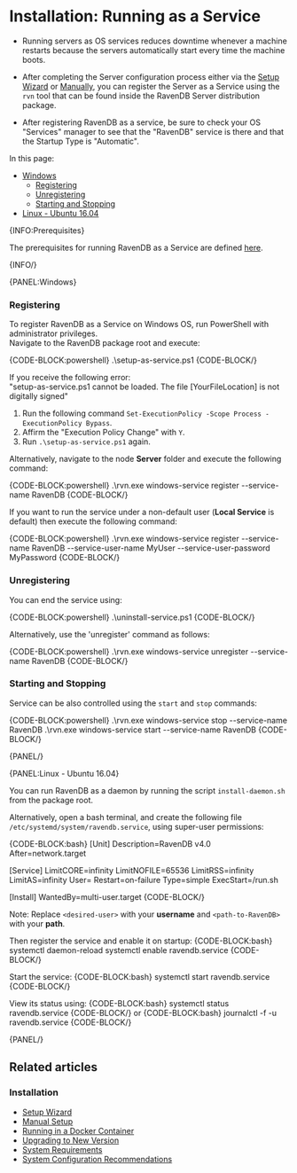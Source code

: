 # Installation: Running as a Service

* Running servers as OS services reduces downtime whenever a machine restarts because the servers automatically start every time the machine boots.  

* After completing the Server configuration process either via the [Setup Wizard](../../start/installation/setup-wizard) 
  or [Manually](../../start/installation/manual), you can register the Server as a Service using the `rvn` tool that can be found inside the RavenDB Server 
  distribution package.

* After registering RavenDB as a service, be sure to check your OS "Services" manager to see that the "RavenDB" service is there 
  and that the Startup Type is "Automatic".  

In this page: 

* [Windows](../../start/installation/running-as-service#windows)  
  * [Registering](../../start/installation/running-as-service#registering)  
  * [Unregistering](../../start/installation/running-as-service#unregistering)  
  * [Starting and Stopping](../../start/installation/running-as-service#starting-and-stopping)  
* [Linux - Ubuntu 16.04](../../start/installation/running-as-service#linux---ubuntu-16.04)  

{INFO:Prerequisites}

The prerequisites for running RavenDB as a Service are defined [here](../../start/getting-started#prerequisites).  

{INFO/}

{PANEL:Windows}

### Registering

To register RavenDB as a Service on Windows OS, run PowerShell with administrator privileges.  
Navigate to the RavenDB package root and execute:  

{CODE-BLOCK:powershell}
.\setup-as-service.ps1
{CODE-BLOCK/}

If you receive the following error:  
"setup-as-service.ps1 cannot be loaded. The file [YourFileLocation] is not digitally signed" 

1. Run the following command `Set-ExecutionPolicy -Scope Process -ExecutionPolicy Bypass`.
2. Affirm the "Execution Policy Change" with `Y`. 
3. Run `.\setup-as-service.ps1` again.  

Alternatively, navigate to the node **Server** folder and execute the following command:  

{CODE-BLOCK:powershell}
.\rvn.exe windows-service register --service-name RavenDB
{CODE-BLOCK/}

If you want to run the service under a non-default user (**Local Service** is default) then execute the following command:

{CODE-BLOCK:powershell}
.\rvn.exe windows-service register --service-name RavenDB --service-user-name MyUser --service-user-password MyPassword
{CODE-BLOCK/}

### Unregistering

You can end the service using:

{CODE-BLOCK:powershell}
.\uninstall-service.ps1
{CODE-BLOCK/}

Alternatively, use the 'unregister' command as follows:

{CODE-BLOCK:powershell}
.\rvn.exe windows-service unregister --service-name RavenDB
{CODE-BLOCK/}

### Starting and Stopping

Service can be also controlled using the `start` and `stop` commands:

{CODE-BLOCK:powershell}
.\rvn.exe windows-service stop --service-name RavenDB
.\rvn.exe windows-service start --service-name RavenDB
{CODE-BLOCK/}

{PANEL/}

{PANEL:Linux - Ubuntu 16.04}

You can run RavenDB as a daemon by running the script `install-daemon.sh` from the package root.

Alternatively, open a bash terminal, and create the following file `/etc/systemd/system/ravendb.service`, using super-user permissions:

{CODE-BLOCK:bash}
[Unit]
Description=RavenDB v4.0
After=network.target

[Service]
LimitCORE=infinity
LimitNOFILE=65536
LimitRSS=infinity
LimitAS=infinity
User=<desired-user>
Restart=on-failure
Type=simple
ExecStart=<path-to-RavenDB>/run.sh

[Install]
WantedBy=multi-user.target
{CODE-BLOCK/}

Note: Replace `<desired-user>` with your **username** and `<path-to-RavenDB>` with your **path**.

Then register the service and enable it on startup:
{CODE-BLOCK:bash}
systemctl daemon-reload
systemctl enable ravendb.service
{CODE-BLOCK/}

Start the service:
{CODE-BLOCK:bash}
systemctl start ravendb.service
{CODE-BLOCK/}

View its status using:
{CODE-BLOCK:bash}
systemctl status ravendb.service
{CODE-BLOCK/}
or
{CODE-BLOCK:bash}
journalctl -f -u ravendb.service
{CODE-BLOCK/}

{PANEL/}

## Related articles

### Installation

- [Setup Wizard](../../start/installation/setup-wizard)
- [Manual Setup](../../start/installation/manual)
- [Running in a Docker Container](../../start/installation/running-in-docker-container)
- [Upgrading to New Version](../../start/installation/upgrading-to-new-version)
- [System Requirements](../../start/installation/system-requirements)
- [System Configuration Recommendations](../../start/installation/system-configuration-recommendations)
